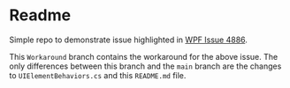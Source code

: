 # Readme
Simple repo to demonstrate issue highlighted in [WPF Issue 4886](https://github.com/dotnet/wpf/issues/4886).

This `Workaround` branch contains the workaround for the above issue.  The only differences between this branch and the `main` branch are the changes to `UIElementBehaviors.cs` and this `README.md` file.
